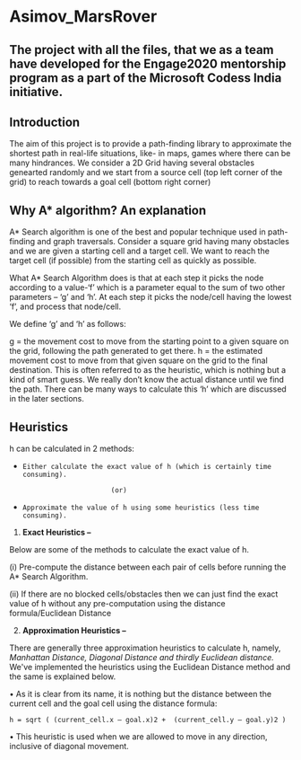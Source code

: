 # Asimov_MarsRover
The project with all the files, that we as a team have developed for the Engage2020 mentorship program as a part of the Microsoft Codess India initiative.
--------
## Introduction
The aim of this project is to provide a path-finding library to approximate the shortest path in real-life situations, like- in maps, games where there can be many hindrances.
We consider a 2D Grid having several obstacles genearted randomly and we start from a source cell (top left corner of the grid) to reach towards a goal cell (bottom right corner)
## Why A* algorithm? An explanation
A* Search algorithm is one of the best and popular technique used in path-finding and graph traversals. Consider a square grid having many obstacles and we are given a starting cell and a target cell. We want to reach the target cell (if possible) from the starting cell as quickly as possible. 

What A* Search Algorithm does is that at each step it picks the node according to a value-‘f’ which is a parameter equal to the sum of two other parameters – ‘g’ and ‘h’. At each step it picks the node/cell having the lowest ‘f’, and process that node/cell.

We define ‘g’ and ‘h’ as follows:

g = the movement cost to move from the starting point to a given square on the grid, following the path generated to get there.
h = the estimated movement cost to move from that given square on the grid to the final destination. This is often referred to as the heuristic, which is nothing but a kind of smart guess. We really don’t know the actual distance until we find the path. There can be many ways to calculate this ‘h’ which are discussed in the later sections.
## Heuristics
h can be calculated in 2 methods:
* `Either calculate the exact value of h (which is certainly time consuming).` 

                            (or)
                            
* `Approximate the value of h using some heuristics (less time consuming).`

1) **Exact Heuristics –**

Below are some of the methods to calculate the exact value of h.

(i) Pre-compute the distance between each pair of cells before running the A* Search Algorithm.

(ii) If there are no blocked cells/obstacles then we can just find the exact value of h without any pre-computation using the distance formula/Euclidean Distance

2) **Approximation Heuristics –**

There are generally three approximation heuristics to calculate h, namely, _Manhattan Distance, Diagonal Distance and thirdly Euclidean distance._ We've implemented the heuristics using the Euclidean Distance method and the same is explained below.

• As it is clear from its name, it is nothing but the distance between the current cell and the goal cell using the distance formula:
   
   `h = sqrt ( (current_cell.x – goal.x)2 + 
            (current_cell.y – goal.y)2 )` 
            
• This heuristic is used when we are allowed to move in any direction, inclusive of diagonal movement.




